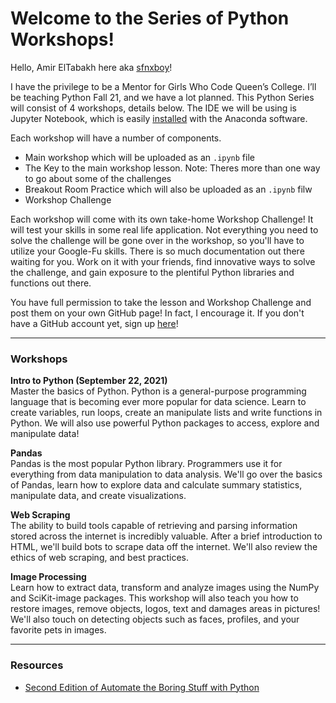 # Welcome to the Series of Python Workshops!

Hello, Amir ElTabakh here aka [sfnxboy](https://github.com/sfnxboy)!

I have the privilege to be a Mentor for Girls Who Code Queen’s College. I’ll be teaching Python Fall 21, and we have a lot planned. This Python Series will consist of 4 workshops, details below. The IDE we will be using is Jupyter Notebook, which is easily [installed](https://github.com/GWC-QC/Python_Series/blob/main/SetUp/Anaconda%20Python%20Installation%20and%20Jupyter%20Notebook.pdf) with the Anaconda software.

Each workshop will have a number of components.
- Main workshop which will be uploaded as an `.ipynb` file
- The Key to the main workshop lesson. Note: Theres more than one way to go about some of the challenges
- Breakout Room Practice which will also be uploaded as an `.ipynb` filw
- Workshop Challenge

Each workshop will come with its own take-home Workshop Challenge! It will test your skills in some real life application. Not everything you need to solve the challenge will be gone over in the workshop, so you'll have to utilize your Google-Fu skills. There is so much documentation out there waiting for you. Work on it with your friends, find innovative ways to solve the challenge, and gain exposure to the plentiful Python libraries and functions out there.

You have full permission to take the lesson and Workshop Challenge and post them on your own GitHub page! In fact, I encourage it. If you don't have a GitHub account yet, sign up [here](https://github.com/signup?ref_cta=Sign+up&ref_loc=header+logged+out&ref_page=%2F&source=header-home)! 

---
### Workshops

**Intro to Python (September 22, 2021)** \
Master the basics of Python. Python is a general-purpose programming language that is becoming ever more popular for data science. Learn to create variables, run loops, create an manipulate lists and write functions in Python. We will also use powerful Python packages to access, explore and manipulate data!

**Pandas**\
Pandas is the most popular Python library. Programmers use it for everything from data manipulation to data analysis. We'll go over the basics of Pandas, learn how to explore data and calculate summary statistics, manipulate data, and create visualizations.  

**Web Scraping** \
The ability to build tools capable of retrieving and parsing information stored across the internet is incredibly valuable. After a brief introduction to HTML, we'll build bots to scrape data off the internet. We'll also review the ethics of web scraping, and best practices.  

**Image Processing** \
Learn how to extract data, transform and analyze images using the NumPy and SciKit-image packages. This workshop will also teach you how to restore images, remove objects, logos, text and damages areas in pictures! We'll also touch on detecting objects such as faces, profiles, and your favorite pets in images.

---
### Resources

- [Second Edition of Automate the Boring Stuff with Python](https://automatetheboringstuff.com/)

